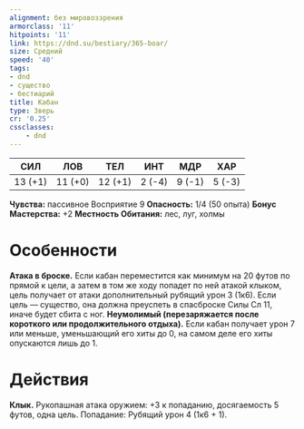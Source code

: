 ```yaml
---
alignment: без мировоззрения
armorclass: '11'
hitpoints: '11'
link: https://dnd.su/bestiary/365-boar/
size: Средний
speed: '40'
tags:
- dnd
- существо
- бестиарий
title: Кабан
type: Зверь
cr: '0.25'
cssclasses:
    - dnd
---
```



| СИЛ | ЛОВ | ТЕЛ | ИНТ | МДР | ХАР |
|---|---|---|---|---|---|
| 13 (+1) | 11 (+0) | 12 (+1) | 2 (-4) | 9 (-1) | 5 (-3) |
**Чувства:** пассивное Восприятие 9
**Опасность:** 1/4 (50 опыта)
**Бонус Мастерства:** +2
**Местность Обитания:** лес, луг, холмы


# Особенности
**Атака в броске.** Если кабан переместится как минимум на 20 футов по прямой к цели, а затем в том же ходу попадет по ней атакой клыком, цель получает от атаки дополнительный рубящий урон 3 (1к6). Если цель — существо, она должна преуспеть в спасброске Силы Сл 11, иначе будет сбита с ног.
**Неумолимый (перезаряжается после короткого или продолжительного отдыха).** Если кабан получает урон 7 или меньше, уменьшающий его хиты до 0, на самом деле его хиты опускаются лишь до 1.


# Действия
**Клык.** Рукопашная атака оружием: +3 к попаданию, досягаемость 5 футов, одна цель. Попадание: Рубящий урон 4 (1к6 + 1).